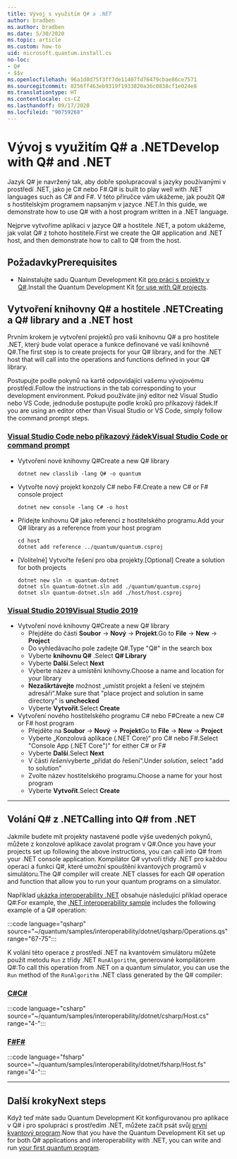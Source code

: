 ```yaml
---
title: Vývoj s využitím Q# a .NET
author: bradben
ms.author: bradben
ms.date: 5/30/2020
ms.topic: article
ms.custom: how-to
uid: microsoft.quantum.install.cs
no-loc:
- Q#
- $$v
ms.openlocfilehash: 96a1d0d75f3ff7de11407fd76479cbae86ce7571
ms.sourcegitcommit: 8256ff463eb9319f1933820a36c0838cf1e024e8
ms.translationtype: HT
ms.contentlocale: cs-CZ
ms.lasthandoff: 09/17/2020
ms.locfileid: "90759268"
---
```

# <a name="develop-with-no-locq-and-net"></a><span data-ttu-id="98301-102">Vývoj s využitím Q# a .NET</span><span class="sxs-lookup"><span data-stu-id="98301-102">Develop with Q# and .NET</span></span>

<span data-ttu-id="98301-103">Jazyk Q# je navržený tak, aby dobře spolupracoval s jazyky používanými v prostředí .NET, jako je C# nebo F#.</span><span class="sxs-lookup"><span data-stu-id="98301-103">Q# is built to play well with .NET languages such as C# and F#.</span></span>
<span data-ttu-id="98301-104">V této příručce vám ukážeme, jak použít Q# s hostitelským programem napsaným v jazyce .NET.</span><span class="sxs-lookup"><span data-stu-id="98301-104">In this guide, we demonstrate how to use Q# with a host program written in a .NET language.</span></span>

<span data-ttu-id="98301-105">Nejprve vytvoříme aplikaci v jazyce Q# a hostitele .NET, a potom ukážeme, jak volat Q# z tohoto hostitele.</span><span class="sxs-lookup"><span data-stu-id="98301-105">First we create the Q# application and .NET host, and then demonstrate how to call to Q# from the host.</span></span>

## <a name="prerequisites"></a><span data-ttu-id="98301-106">Požadavky</span><span class="sxs-lookup"><span data-stu-id="98301-106">Prerequisites</span></span>

- <span data-ttu-id="98301-107">Nainstalujte sadu Quantum Development Kit [pro práci s projekty v Q#](xref:microsoft.quantum.install.standalone).</span><span class="sxs-lookup"><span data-stu-id="98301-107">Install the Quantum Development Kit [for use with Q# projects](xref:microsoft.quantum.install.standalone).</span></span>

## <a name="creating-a-no-locq-library-and-a-net-host"></a><span data-ttu-id="98301-108">Vytvoření knihovny Q# a hostitele .NET</span><span class="sxs-lookup"><span data-stu-id="98301-108">Creating a Q# library and a .NET host</span></span>

<span data-ttu-id="98301-109">Prvním krokem je vytvoření projektů pro vaši knihovnu Q# a pro hostitele .NET, který bude volat operace a funkce definované ve vaší knihovně Q#.</span><span class="sxs-lookup"><span data-stu-id="98301-109">The first step is to create projects for your Q# library, and for the .NET host that will call into the operations and functions defined in your Q# library.</span></span>

<span data-ttu-id="98301-110">Postupujte podle pokynů na kartě odpovídající vašemu vývojovému prostředí.</span><span class="sxs-lookup"><span data-stu-id="98301-110">Follow the instructions in the tab corresponding to your development environment.</span></span>
<span data-ttu-id="98301-111">Pokud používáte jiný editor než Visual Studio nebo VS Code, jednoduše postupujte podle kroků pro příkazový řádek.</span><span class="sxs-lookup"><span data-stu-id="98301-111">If you are using an editor other than Visual Studio or VS Code, simply follow the command prompt steps.</span></span>

### <a name="visual-studio-code-or-command-prompt"></a>[<span data-ttu-id="98301-112">Visual Studio Code nebo příkazový řádek</span><span class="sxs-lookup"><span data-stu-id="98301-112">Visual Studio Code or command prompt</span></span>](#tab/tabid-cmdline)

- <span data-ttu-id="98301-113">Vytvoření nové knihovny Q#</span><span class="sxs-lookup"><span data-stu-id="98301-113">Create a new Q# library</span></span>

  ```dotnetcli
  dotnet new classlib -lang Q# -o quantum
  ```

- <span data-ttu-id="98301-114">Vytvořte nový projekt konzoly C# nebo F#.</span><span class="sxs-lookup"><span data-stu-id="98301-114">Create a new C# or F# console project</span></span>

  ```dotnetcli
  dotnet new console -lang C# -o host  
  ```

- <span data-ttu-id="98301-115">Přidejte knihovnu Q# jako referenci z hostitelského programu.</span><span class="sxs-lookup"><span data-stu-id="98301-115">Add your Q# library as a reference from your host program</span></span>

  ```dotnetcli
  cd host
  dotnet add reference ../quantum/quantum.csproj
  ```

- <span data-ttu-id="98301-116">[Volitelné] Vytvořte řešení pro oba projekty.</span><span class="sxs-lookup"><span data-stu-id="98301-116">[Optional] Create a solution for both projects</span></span>

  ```dotnetcli
  dotnet new sln -n quantum-dotnet
  dotnet sln quantum-dotnet.sln add ./quantum/quantum.csproj
  dotnet sln quantum-dotnet.sln add ./host/host.csproj
  ```

### <a name="visual-studio-2019"></a>[<span data-ttu-id="98301-117">Visual Studio 2019</span><span class="sxs-lookup"><span data-stu-id="98301-117">Visual Studio 2019</span></span>](#tab/tabid-vs2019)

- <span data-ttu-id="98301-118">Vytvoření nové knihovny Q#</span><span class="sxs-lookup"><span data-stu-id="98301-118">Create a new Q# library</span></span>
  - <span data-ttu-id="98301-119">Přejděte do části **Soubor** -> **Nový** -> **Projekt**.</span><span class="sxs-lookup"><span data-stu-id="98301-119">Go to **File** -> **New** -> **Project**</span></span>
  - <span data-ttu-id="98301-120">Do vyhledávacího pole zadejte Q#.</span><span class="sxs-lookup"><span data-stu-id="98301-120">Type "Q#" in the search box</span></span>
  - <span data-ttu-id="98301-121">Vyberte **knihovnu Q#** .</span><span class="sxs-lookup"><span data-stu-id="98301-121">Select **Q# Library**</span></span>
  - <span data-ttu-id="98301-122">Vyberte **Další**.</span><span class="sxs-lookup"><span data-stu-id="98301-122">Select **Next**</span></span>
  - <span data-ttu-id="98301-123">Vyberte název a umístění knihovny.</span><span class="sxs-lookup"><span data-stu-id="98301-123">Choose a name and location for your library</span></span>
  - <span data-ttu-id="98301-124">**Nezaškrtávejte** možnost „umístit projekt a řešení ve stejném adresáři“.</span><span class="sxs-lookup"><span data-stu-id="98301-124">Make sure that "place project and solution in same directory" is **unchecked**</span></span>
  - <span data-ttu-id="98301-125">Vyberte **Vytvořit**.</span><span class="sxs-lookup"><span data-stu-id="98301-125">Select **Create**</span></span>
- <span data-ttu-id="98301-126">Vytvoření nového hostitelského programu C# nebo F#</span><span class="sxs-lookup"><span data-stu-id="98301-126">Create a new C# or F# host program</span></span>
  - <span data-ttu-id="98301-127">Přejděte na **Soubor** → **Nový** → **Projekt**</span><span class="sxs-lookup"><span data-stu-id="98301-127">Go to **File** → **New** → **Project**</span></span>
  - <span data-ttu-id="98301-128">Vyberte „Konzolová aplikace (.NET Core)“ pro C# nebo F#.</span><span class="sxs-lookup"><span data-stu-id="98301-128">Select "Console App (.NET Core")" for either C# or F#</span></span>
  - <span data-ttu-id="98301-129">Vyberte **Další**.</span><span class="sxs-lookup"><span data-stu-id="98301-129">Select **Next**</span></span>
  - <span data-ttu-id="98301-130">V části *řešení*vyberte „přidat do řešení“.</span><span class="sxs-lookup"><span data-stu-id="98301-130">Under *solution*, select "add to solution"</span></span>
  - <span data-ttu-id="98301-131">Zvolte název hostitelského programu.</span><span class="sxs-lookup"><span data-stu-id="98301-131">Choose a name for your host program</span></span>
  - <span data-ttu-id="98301-132">Vyberte **Vytvořit**.</span><span class="sxs-lookup"><span data-stu-id="98301-132">Select **Create**</span></span>

***

## <a name="calling-into-no-locq-from-net"></a><span data-ttu-id="98301-133">Volání Q# z .NET</span><span class="sxs-lookup"><span data-stu-id="98301-133">Calling into Q# from .NET</span></span>

<span data-ttu-id="98301-134">Jakmile budete mít projekty nastavené podle výše uvedených pokynů, můžete z konzolové aplikace zavolat program v Q#.</span><span class="sxs-lookup"><span data-stu-id="98301-134">Once you have your projects set up following the above instructions, you can call into Q# from your .NET console application.</span></span>
<span data-ttu-id="98301-135">Kompilátor Q# vytvoří třídy .NET pro každou operaci a funkci Q#, které umožní spouštění kvantových programů v simulátoru.</span><span class="sxs-lookup"><span data-stu-id="98301-135">The Q# compiler will create .NET classes for each Q# operation and function that allow you to run your quantum programs on a simulator.</span></span>

<span data-ttu-id="98301-136">Například [ukázka interoperability .NET](https://github.com/microsoft/Quantum/tree/main/samples/interoperability/dotnet) obsahuje následující příklad operace Q#:</span><span class="sxs-lookup"><span data-stu-id="98301-136">For example, the [.NET interoperability sample](https://github.com/microsoft/Quantum/tree/main/samples/interoperability/dotnet) includes the following example of a Q# operation:</span></span>

:::code language="qsharp" source="~/quantum/samples/interoperability/dotnet/qsharp/Operations.qs" range="67-75":::

<span data-ttu-id="98301-137">K volání této operace z prostředí .NET na kvantovém simulátoru můžete použít metodu `Run` z třídy .NET `RunAlgorithm`, generované kompilátorem Q#:</span><span class="sxs-lookup"><span data-stu-id="98301-137">To call this operation from .NET on a quantum simulator, you can use the `Run` method of the `RunAlgorithm` .NET class generated by the Q# compiler:</span></span>

### <a name="c"></a>[<span data-ttu-id="98301-138">C#</span><span class="sxs-lookup"><span data-stu-id="98301-138">C#</span></span>](#tab/tabid-csharp)

:::code language="csharp" source="~/quantum/samples/interoperability/dotnet/csharp/Host.cs" range="4-":::

### <a name="f"></a>[<span data-ttu-id="98301-139">F#</span><span class="sxs-lookup"><span data-stu-id="98301-139">F#</span></span>](#tab/tabid-fsharp)

:::code language="fsharp" source="~/quantum/samples/interoperability/dotnet/fsharp/Host.fs" range="4-":::

***
    
## <a name="next-steps"></a><span data-ttu-id="98301-140">Další kroky</span><span class="sxs-lookup"><span data-stu-id="98301-140">Next steps</span></span>

<span data-ttu-id="98301-141">Když teď máte sadu Quantum Development Kit konfigurovanou pro aplikace v Q# i pro spolupráci s prostředím .NET, můžete začít psát svůj [první kvantový program](xref:microsoft.quantum.quickstarts.qrng).</span><span class="sxs-lookup"><span data-stu-id="98301-141">Now that you have the Quantum Development Kit set up for both Q# applications and interoperability with .NET, you can write and run [your first quantum program](xref:microsoft.quantum.quickstarts.qrng).</span></span>
